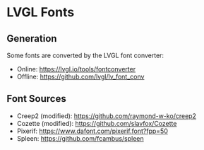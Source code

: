 # LVGL Fonts

## Generation

Some fonts are converted by the LVGL font converter:

- Online: https://lvgl.io/tools/fontconverter
- Offline: https://github.com/lvgl/lv_font_conv

## Font Sources

- Creep2 (modified): https://github.com/raymond-w-ko/creep2
- Cozette (modified): https://github.com/slavfox/Cozette
- Pixerif: https://www.dafont.com/pixerif.font?fpp=50
- Spleen: https://github.com/fcambus/spleen
